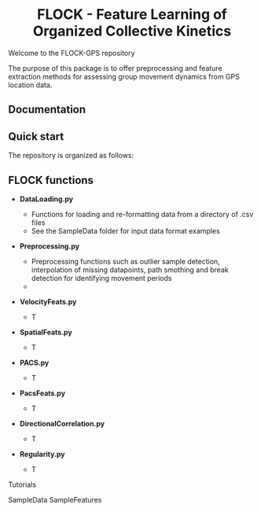 <h1 align="center" > FLOCK - Feature Learning of Organized Collective Kinetics </h1>

Welcome to the FLOCK-GPS repository

The purpose of this package is to offer preprocessing and feature extraction methods for assessing group movement dynamics from GPS location data.


## Documentation


## Quick start



The repository is organized as follows:

## FLOCK functions

* **DataLoading.py**
  * Functions for loading and re-formatting data from a directory of .csv files
  * See the SampleData folder for input data format examples
    
* **Preprocessing.py**
  * Preprocessing functions such as outlier sample detection, interpolation of missing datapoints, path smothing and break detection for identifying movement periods
  * 
    
* **VelocityFeats.py**
  * T
  
* **SpatialFeats.py**
  * T
  
* **PACS.py**
  * T
  
* **PacsFeats.py**
  * T
  
* **DirectionalCorrelation.py**
  * T
  
* **Regularity.py**
  * T
  




Tutorials

SampleData
SampleFeatures
